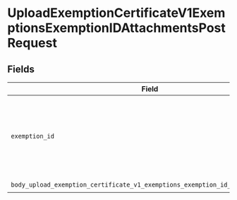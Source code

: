 # UploadExemptionCertificateV1ExemptionsExemptionIDAttachmentsPostRequest


## Fields

| Field                                                                                                                                                            | Type                                                                                                                                                             | Required                                                                                                                                                         | Description                                                                                                                                                      |
| ---------------------------------------------------------------------------------------------------------------------------------------------------------------- | ---------------------------------------------------------------------------------------------------------------------------------------------------------------- | ---------------------------------------------------------------------------------------------------------------------------------------------------------------- | ---------------------------------------------------------------------------------------------------------------------------------------------------------------- |
| `exemption_id`                                                                                                                                                   | *str*                                                                                                                                                            | :heavy_check_mark:                                                                                                                                               | The unique identifier for the exemption to which the attachment will be associated.                                                                              |
| `body_upload_exemption_certificate_v1_exemptions_exemption_id_attachments_post`                                                                                  | [models.BodyUploadExemptionCertificateV1ExemptionsExemptionIDAttachmentsPost](../models/bodyuploadexemptioncertificatev1exemptionsexemptionidattachmentspost.md) | :heavy_check_mark:                                                                                                                                               | N/A                                                                                                                                                              |